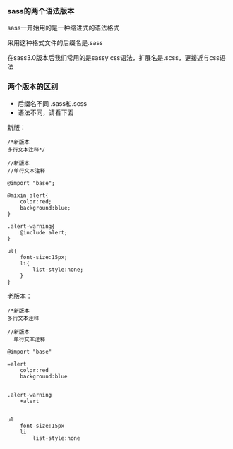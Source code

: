 ### sass的两个语法版本

sass一开始用的是一种缩进式的语法格式

采用这种格式文件的后缀名是.sass

在sass3.0版本后我们常用的是sassy css语法，扩展名是.scss，更接近与css语法

### 两个版本的区别

* 后缀名不同 .sass和.scss
* 语法不同，请看下面

新版：


```
/*新版本
多行文本注释*/

//新版本
//单行文本注释

@import "base";

@mixin alert{
	color:red;
	background:blue;
}

.alert-warning{
	@include alert;
}

ul{
	font-size:15px;
	li{
		list-style:none;
	}
}
```

老版本：

```
/*新版本
多行文本注释

//新版本
  单行文本注释

@import "base"

=alert
	color:red
	background:blue


.alert-warning
	+alert


ul
	font-size:15px
	li
		list-style:none
```
	